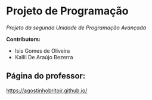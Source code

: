 # Projeto de Programação

*Projeto da segunda Unidade de Programação Avançada*

**Contributors:**
- Isis Gomes de Oliveira
- Kallil De Araújo Bezerra

## Página do professor:
https://agostinhobritojr.github.io/
